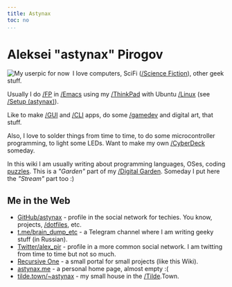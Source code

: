 ```yaml
---
title: Astynax
toc: no
...
```


# Aleksei "astynax" Pirogov

<img src="https://avatars3.githubusercontent.com/u/4694635?s=64" alt="My userpic for now" style="float: left; margin-right: 0.5em;">

I love computers, SciFi ([/Science Fiction]()), other geek stuff.

Usually I do [/FP]() in [/Emacs]() using my [/ThinkPad]() with Ubuntu [/Linux]() (see [/Setup (astynax)]()).

Like to make [/GUI]() and [/CLI]() apps, do some [/gamedev]() and digital art, that stuff.

Also, I love to solder things from time to time, to do some microcontroller programming, to light some LEDs. Want to make my own [/CyberDeck]() someday.

In this wiki I am usually writing about programming languages, OSes, coding [puzzles](/_category/puzzle "wiki category"). This is a *"Garden"* part of my [/Digital Garden](). Someday I put here the *"Stream"* part too :)

## Me in the Web

* [GitHub/astynax](https://github.com/astynax) - profile in the social network for techies. You know, projects, [/dotfiles](), etc.
* [t.me/brain_dump_etc](https://t.me/brain_dump_etc) - a Telegram channel where I am writing geeky stuff (in Russian).
* [Twitter/alex_pir](https://twitter.com/alex_pir) - profile in a more common social network. I am twitting from time to time but not so much.
* [Recursive One](https://recursive.one) - a small portal for small projects (like this Wiki).
* [astynax.me](https://astynax.me) - a personal home page, almost empty :(
* [tilde.town/~astynax](https://tilde.town/~astynax) - my small house in the [/Tilde]().Town.
